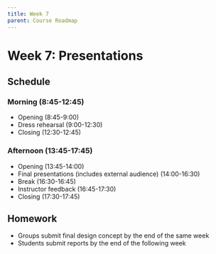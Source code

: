 ```yaml
---
title: Week 7
parent: Course Roadmap
---
```


# Week 7: Presentations

## Schedule

### Morning (8:45-12:45)
- Opening (8:45-9:00)
- Dress rehearsal (9:00-12:30)
- Closing (12:30-12:45)

### Afternoon (13:45-17:45)
- Opening (13:45-14:00)
- Final presentations (includes external audience) (14:00-16:30)
- Break (16:30-16:45)
- Instructor feedback (16:45-17:30)
- Closing (17:30-17:45)

## Homework
- Groups submit final design concept by the end of the same week
- Students submit reports by the end of the following week